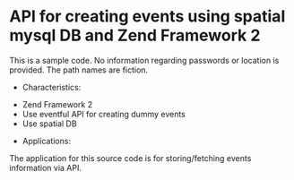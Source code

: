 # API for creating events using spatial mysql DB and Zend Framework 2

This is a sample code. No information regarding passwords or location is provided. The path names are fiction.

- Characteristics:

* Zend Framework 2
* Use eventful API for creating dummy events
* Use spatial DB

- Applications:

The application for this source code is for storing/fetching events information via API.
